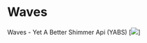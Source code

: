 # Waves
Waves - Yet A Better Shimmer Api (YABS)
[![](https://jitpack.io/v/andromedcodes/Waves.svg)]
